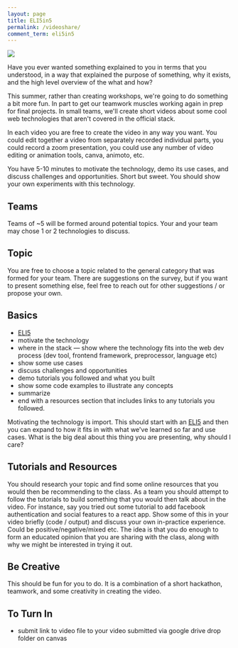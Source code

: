 ```yaml
---
layout: page
title: ELI5in5
permalink: /videoshare/
comment_term: eli5in5
---
```



![](img/eli5.gif)

Have you ever wanted something explained to you in terms that you understood, in a way that explained the purpose of something, why it exists, and the high level overview of the what and how? 

This summer, rather than creating workshops, we're going to do something a bit more fun. In part to get our teamwork muscles working again in prep for final projects. In small teams, we'll create short videos about some cool web technologies that aren't covered in the official stack.

In each video you are free to create the video in any way you want.  You could edit together a video from separately recorded individual parts, you could record a zoom presentation, you could use any number of video editing or animation tools, canva, animoto, etc. 

You have 5-10 minutes to motivate the technology, demo its use cases, and discuss challenges and opportunities. Short but sweet. You should show your own experiments with this technology. 

## Teams

Teams of ~5 will be formed around potential topics. Your and your team may chose 1 or 2 technologies to discuss.

## Topic

You are free to choose a topic related to the general category that was formed for your team.  There are suggestions on the survey, but if you want to present something else, feel free to reach out for other suggestions / or propose your own.


## Basics

* [ELI5](https://www.reddit.com/r/explainlikeimfive/)
* motivate the technology
* where in the stack — show where the technology fits into the web dev process (dev tool, frontend framework, preprocessor, language etc)
* show some use cases
* discuss challenges and opportunities
* demo tutorials you followed and what you built
* show some code examples to illustrate any concepts
* summarize
* end with a resources section that includes links to any tutorials you followed.

Motivating the technology is import.  This should start with an [ELI5](https://www.reddit.com/r/explainlikeimfive/) and then you can expand to how it fits in with what we've learned so far and use cases. What is the big deal about this thing you are presenting, why should I care? 


## Tutorials and Resources

You should research your topic and find some online resources that you would then be recommending to the class.  As a team you should attempt to follow the tutorials to build something that you would then talk about in the video.  For instance, say you tried out some tutorial to add facebook authentication and social features to a react app.  Show some of this in your video briefly (code / output) and discuss your own in-practice experience.  Could be positive/negative/mixed etc. The idea is that you do enough to form an educated opinion that you are sharing with the class, along with why we might be interested in trying it out.

## Be Creative

This should be fun for you to do. It is a combination of a short hackathon, teamwork, and some creativity in creating the video. 

## To Turn In

* submit link to video file to your video submitted via google drive drop folder on canvas